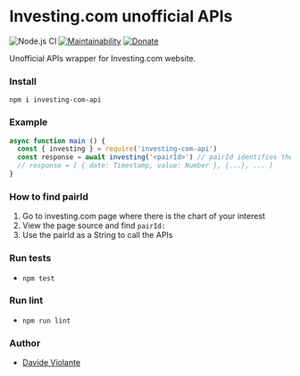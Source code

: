 # Investing.com unofficial APIs
![Node.js CI](https://github.com/DavideViolante/investing-com-api/workflows/Node.js%20CI/badge.svg) [![Maintainability](https://api.codeclimate.com/v1/badges/ce48adbd97ff85557918/maintainability)](https://codeclimate.com/github/DavideViolante/investing-com-api/maintainability) [![Donate](https://img.shields.io/badge/paypal-donate-179BD7.svg)](https://www.paypal.me/dviolante)

Unofficial APIs wrapper for Investing.com website.

### Install
`npm i investing-com-api`

### Example
```js
async function main () {
  const { investing } = require('investing-com-api')
  const response = await investing('<pairId>') // pairId identifies the data to get, see below
  // response = [ { date: Timestamp, value: Number }, {...}, ... ]
}
```

### How to find pairId
1. Go to investing.com page where there is the chart of your interest
2. View the page source and find `pairId:`
3. Use the pairId as a String to call the APIs

### Run tests
- `npm test`

### Run lint
- `npm run lint`

### Author
- [Davide Violante](https://github.com/DavideViolante/)
